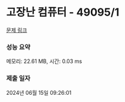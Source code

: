 # 고장난 컴퓨터 - 49095/1 

[문제 링크](https://level.goorm.io/exam/49095/%EA%B3%A0%EC%9E%A5%EB%82%9C-%EC%BB%B4%ED%93%A8%ED%84%B0/quiz/1) 

### 성능 요약

메모리: 22.61 MB, 시간: 0.03 ms

### 제출 일자

2024년 06월 15일 09:26:01

